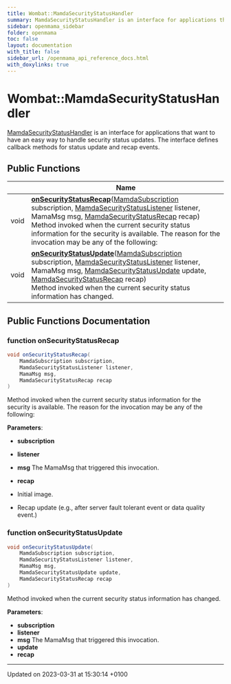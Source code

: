 ```yaml
---
title: Wombat::MamdaSecurityStatusHandler
summary: MamdaSecurityStatusHandler is an interface for applications that want to have an easy way to handle security status updates. The interface defines callback methods for status update and recap events. 
sidebar: openmama_sidebar
folder: openmama
toc: false
layout: documentation
with_title: false
sidebar_url: /openmama_api_reference_docs.html
with_doxylinks: true
---
```


# Wombat::MamdaSecurityStatusHandler



[MamdaSecurityStatusHandler]() is an interface for applications that want to have an easy way to handle security status updates. The interface defines callback methods for status update and recap events. 

## Public Functions

|                | Name           |
| -------------- | -------------- |
| void | **[onSecurityStatusRecap](interfaceWombat_1_1MamdaSecurityStatusHandler.html#function-onsecuritystatusrecap)**([MamdaSubscription](classWombat_1_1MamdaSubscription.html) subscription, [MamdaSecurityStatusListener](classWombat_1_1MamdaSecurityStatusListener.html) listener, MamaMsg msg, [MamdaSecurityStatusRecap](interfaceWombat_1_1MamdaSecurityStatusRecap.html) recap)<br>Method invoked when the current security status information for the security is available. The reason for the invocation may be any of the following:  |
| void | **[onSecurityStatusUpdate](interfaceWombat_1_1MamdaSecurityStatusHandler.html#function-onsecuritystatusupdate)**([MamdaSubscription](classWombat_1_1MamdaSubscription.html) subscription, [MamdaSecurityStatusListener](classWombat_1_1MamdaSecurityStatusListener.html) listener, MamaMsg msg, [MamdaSecurityStatusUpdate](interfaceWombat_1_1MamdaSecurityStatusUpdate.html) update, [MamdaSecurityStatusRecap](interfaceWombat_1_1MamdaSecurityStatusRecap.html) recap)<br>Method invoked when the current security status information has changed.  |

## Public Functions Documentation

### function onSecurityStatusRecap

```csharp
void onSecurityStatusRecap(
    MamdaSubscription subscription,
    MamdaSecurityStatusListener listener,
    MamaMsg msg,
    MamdaSecurityStatusRecap recap
)
```

Method invoked when the current security status information for the security is available. The reason for the invocation may be any of the following: 

**Parameters**: 

  * **subscription** 
  * **listener** 
  * **msg** The MamaMsg that triggered this invocation.
  * **recap** 




* Initial image.
* Recap update (e.g., after server fault tolerant event or data quality event.)


### function onSecurityStatusUpdate

```csharp
void onSecurityStatusUpdate(
    MamdaSubscription subscription,
    MamdaSecurityStatusListener listener,
    MamaMsg msg,
    MamdaSecurityStatusUpdate update,
    MamdaSecurityStatusRecap recap
)
```

Method invoked when the current security status information has changed. 

**Parameters**: 

  * **subscription** 
  * **listener** 
  * **msg** The MamaMsg that triggered this invocation.
  * **update** 
  * **recap** 


-------------------------------

Updated on 2023-03-31 at 15:30:14 +0100